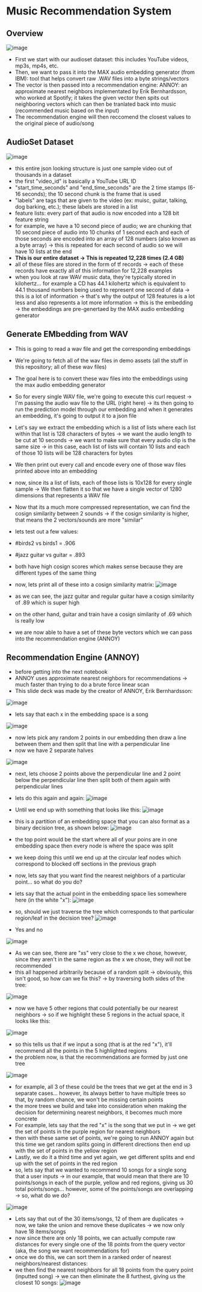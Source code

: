 # Music Recommendation System 

## Overview

![image](https://user-images.githubusercontent.com/89123268/202051443-6bc35412-03af-4bdf-b09e-82d9c2a0a156.png)

- First we start with our audioset dataset: this includes YouTube videos, mp3s, mp4s, etc. 
- Then, we want to pass it into the MAX audio embedding generator (from IBM): tool that helps convert raw .WAV files into a byte strings/vectors
- The vector is then passed into a recommendation engine: ANNOY: an approximate nearest neighbors implementated by Erik Bernhardsson, who worked at Spotify; it takes the given vector then spits out neighboring vectors which can then be tranlated back into music (recommended music based on the input)
- The recommendation engine will then reccomend the closest values to the original piece of audio/song

## AudioSet Dataset
![image](https://user-images.githubusercontent.com/89123268/202052181-cc1138f3-4770-40d7-98c9-50edfc999e1b.png)

- this entire json looking structure is just one sample video out of thousands in a dataset
- the first "video_id" is basically a YouTube URL ID
- "start_time_seconds" and "end_time_seconds" are the 2 time stamps (6-16 seconds); the 10 second chunk is the frame that is used
- "labels" are tags that are given to the video (ex: muisc, guitar, talking, dog barking, etc.); these labels are stored in a list
- feature lists: every part of that audio is now encoded into a 128 bit feature string
- for example, we have a 10 second piece of audio; we are chunking that 10 second piece of audio into 10 chunks of 1 second each and each of those seconds are encoded into an array of 128 numbers (also known as a byte array) -> this is repeated for each second of audio so we will have 10 lists at the end
- **This is our entire dataset -> This is repeated 12,228 times (2.4 GB)**
- all of these files are stored in the form of tf records -> each of these records have exactly all of this information for 12,228 examples
- when you look at raw WAV music data, they're typically stored in kilohertz... for example a CD has 44.1 kilohertz which is equivalent to 44.1 thousand numbers being used to represent one second of data -> this is a lot of information -> that's why the output of 128 features is a lot less and also represents a lot more information -> this is the embedding -> the embeddings are pre-genertaed by the MAX audio embedding generator

## Generate EMbedding from WAV
- This is going to read a wav file and get the corresponding embeddings
- We're going to fetch all of the wav files in demo assets (all the stuff in this repository; all of these wav files)
- The goal here is to convert these wav files into the embeddings using the max audio embedding generator
- So for every single WAV file, we're going to execute this curl request -> I'm passing the audio wav file to the URL (right here) -> its then going to run the prediction model through our embedding and when it generates an embedding, it's going to output it to a json file
- Let's say we extract the embedding which is a list of lists where each list within that list is 128 characters of bytes -> we want the audio length to be cut at 10 seconds -> we want to make sure that every audio clip is the same size -> in this case, each list of lists will contain 10 lists and each of those 10 lists will be 128 characters for bytes
- We then print out every call and encode every one of those wav files printed above into an embedding

- now, since its a list of lists, each of those lists is 10x128 for every single sample -> We then flatten it so that we have a single vector of 1280 dimensions that represents a WAV file

- Now that its a much more compressed representation, we can find the cosign similarity between 2 sounds -> if the cosign similarity is higher, that means the 2 vectors/sounds are more "similar"
- lets test out a few values:
- #birds2 vs birds1 = .906
- #jazz guitar vs guitar = .893
- both have high cosign scores which makes sense because they are different types of the same thing

- now, lets print all of these into a cosign similarity matrix:
![image](https://user-images.githubusercontent.com/89123268/202065065-43a5bcde-d6b4-409a-a0d2-a77a81ab837d.png)

- as we can see, the jazz guitar and regular guitar have a cosign similarity of .89 which is super high
- on the other hand, guitar and train have a cosign similarity of .69 which is really low


- we are now able to have a set of these byte vectors which we can pass into the recommendation engine (ANNOY)

## Recommendation Engine (ANNOY)
- before getting into the next notebook
- ANNOY uses approximate nearest neighbors for recommendations -> much faster than trying to do a brute force linear scan
- This slide deck was made by the creator of ANNOY, Erik Bernhardsson:


![image](https://user-images.githubusercontent.com/89123268/202068571-592edd51-7d27-4f0c-90c2-9837dfda3464.png)
- lets say that each x in the embedding space is a song

![image](https://user-images.githubusercontent.com/89123268/202068961-11dd1a77-a817-4ec9-9e75-8ed71b90198a.png)
- now lets pick any random 2 points in our embedding then draw a line between them and then split that line with a perpendicular line
- now we have 2 separate halves

![image](https://user-images.githubusercontent.com/89123268/202069523-9c58c96e-bb11-4a13-9aa1-d98eaea02ad3.png)
- next, lets choose 2 points above the perpendicular line and 2 point below the perpendicular line then split both of them again with perpendicular lines

- lets do this again and again:
![image](https://user-images.githubusercontent.com/89123268/202069723-489a5af0-9372-40de-8254-39fbb9ac2049.png)

- Until we end up with something that looks like this:
![image](https://user-images.githubusercontent.com/89123268/202069805-716128f9-d297-42bc-82b9-6104d81e8d05.png)

- this is a partition of an embedding space that you can also format as a binary decision tree, as shown below:
![image](https://user-images.githubusercontent.com/89123268/202073125-34704020-7803-40ef-bb39-89eb29ebf0f7.png)

- the top point would be the start where all of your poins are in one embedding space then every node is where the space was split
- we keep doing this until we end up at the circular leaf nodes which correspond to blocked off sections in the previous graph

- now, lets say that you want find the nearest neighbors of a particular point... so what do you do?
- lets say that the actual point in the embedding space lies somewhere here (in the white "x"):
![image](https://user-images.githubusercontent.com/89123268/202073423-9ae54fb4-9a37-4c16-a22d-c5779a9cbeb4.png)

- so, should we just traverse the tree which corresponds to that particular region/leaf in the decision tree?
![image](https://user-images.githubusercontent.com/89123268/202073651-27605448-2eba-4923-8150-efe054d6b8ba.png)

- Yes and no

![image](https://user-images.githubusercontent.com/89123268/202073941-ddf8a038-ed62-4de5-bf1b-bb686914015b.png)

- As we can see, there are "xs" very close to the x we chose, however, since they aren't in the same region as the x we chose, they will not be recommended
- this all happened arbitrarily because of a random split -> obviously, this isn't good, so how can we fix this? -> by traversing both sides of the tree:

![image](https://user-images.githubusercontent.com/89123268/202074240-2bfbc062-96ee-43e5-8b3e-6cdbae0cb7ea.png)

- now we have 5 other regions that could potentially be our nearest neighbors -> so if we highlight these 5 regions in the actual space, it looks like this:

![image](https://user-images.githubusercontent.com/89123268/202074682-03f21827-199b-41b8-97ae-c2ce44e875a7.png)

- so this tells us that if we input a song (that is at the red "x"), it'll recommend all the points in the 5 highlighted regions
- the problem now, is that the recommendations are formed by just one tree 

![image](https://user-images.githubusercontent.com/89123268/202076341-2eb8ede2-84d0-487f-aaca-bc29de838aa3.png)
- for example, all 3 of these could be the trees that we get at the end in 3 separate cases... however, its always better to have multiple trees so that, by random chance, we won't be missing certain points
- the more trees we build and take into consideration when making the decision for determining nearest neighbors, it becomes much more concrete
- For example, lets say that the red "x" is the song that we put in -> we get the set of points in the purple region for nearest neighbors
- then with these same set of points, we're going to run ANNOY again but this time we get random splits going in different directions then end up with the set of points in the yellow region
- Lastly, we do it a third time and yet again, we get different splits and end up with the set of points in the red region
- so, lets say that we wanted to recommend 10 songs for a single song that a user inputs -> in our example, that would mean that there are 10 points/songs in each of the purple, yellow and red regions, giving us 30 total points/songs... however, some of the points/songs are overlapping -> so, what do we do?

![image](https://user-images.githubusercontent.com/89123268/202080143-cbdc1dab-ec19-4f6d-9b4c-45bab177d592.png)
- Lets say that out of the 30 items/songs, 12 of them are duplicates -> now, we take the union and remove these duplicates -> we now only have 18 items/songs
- now since there are only 18 points, we can actually compute raw distances for every single one of the 18 points from the query vector (aka, the song we want recommendations for)
- once we do this, we can sort them in a ranked order of nearest neighbors/nearest distances:
- we then find the nearest neighbors for all 18 points from the query point (inputted song) -> we can then eliminate the 8 furthest, giving us the closest 10 songs:
![image](https://user-images.githubusercontent.com/89123268/202080466-b605f10e-ea40-4dbd-a117-83274367e51e.png)




